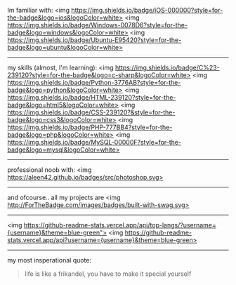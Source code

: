 Im familiar with:
<img https://img.shields.io/badge/iOS-000000?style=for-the-badge&logo=ios&logoColor=white>
<img https://img.shields.io/badge/Windows-0078D6?style=for-the-badge&logo=windows&logoColor=white>
<img https://img.shields.io/badge/Ubuntu-E95420?style=for-the-badge&logo=ubuntu&logoColor=white> 

---------------------------------------------------
my skills (almost, I'm learning):
<img https://img.shields.io/badge/C%23-239120?style=for-the-badge&logo=c-sharp&logoColor=white>
<img https://img.shields.io/badge/Python-3776AB?style=for-the-badge&logo=python&logoColor=white>
<img https://img.shields.io/badge/HTML-239120?style=for-the-badge&logo=html5&logoColor=white>
<img https://img.shields.io/badge/CSS-239120?&style=for-the-badge&logo=css3&logoColor=white>
<img https://img.shields.io/badge/PHP-777BB4?style=for-the-badge&logo=php&logoColor=white>
<img https://img.shields.io/badge/MySQL-00000F?style=for-the-badge&logo=mysql&logoColor=white>

-----------------------------------------------------
professional noob with:
<img https://aleen42.github.io/badges/src/photoshop.svg> 
______________________________________________________

and ofcourse.. all my projects are
<img http://ForTheBadge.com/images/badges/built-with-swag.svg>
______________________________________________________
<img https://github-readme-stats.vercel.app/api/top-langs/?username={username}&theme=blue-green">
<img https://github-readme-stats.vercel.app/api?username={username}&theme=blue-green>

------------------------------------------------------
my most insperational quote:
> life is like a frikandel, you have to make it special yourself